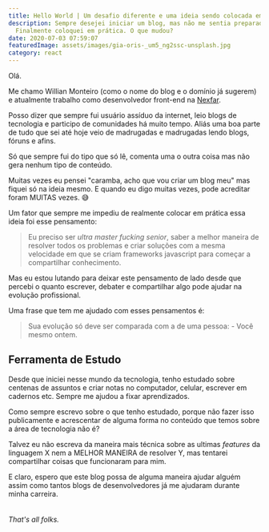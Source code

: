 ```yaml
---
title: Hello World | Um desafio diferente e uma ideia sendo colocada em prática
description: Sempre desejei iniciar um blog, mas não me sentia preparado.
  Finalmente coloquei em prática. O que mudou?
date: 2020-07-03 07:59:07
featuredImage: assets/images/gia-oris-_um5_ng2ssc-unsplash.jpg
category: react
---
```

Olá.

Me chamo Willian Monteiro (como o nome do blog e o domínio já sugerem) e atualmente trabalho como desenvolvedor front-end na [Nexfar](https://nexfar.com.br/).

Posso dizer que sempre fui usuário assíduo da internet, leio blogs  de tecnologia e participo de comunidades há muito tempo. Aliás uma boa parte de tudo que sei até hoje veio de madrugadas e madrugadas lendo blogs, fóruns e afins.

Só que sempre fui do tipo que só lê, comenta uma o outra coisa mas não gera nenhum tipo de conteúdo.

Muitas vezes eu pensei "caramba, acho que vou criar um blog meu" mas fiquei só na ideia mesmo. E quando eu digo muitas vezes, pode acreditar foram MUITAS vezes. 😅

Um fator que sempre me impediu de realmente colocar em prática essa ideia foi esse pensamento: 

> Eu preciso ser *ultra master fucking senior*, saber a melhor maneira de resolver todos os problemas e criar soluções com a mesma velocidade em que se criam frameworks javascript para começar a compartilhar conhecimento.

Mas eu estou lutando para deixar este pensamento de lado desde que percebi o quanto escrever, debater e compartilhar algo pode ajudar na evolução profissional.

Uma frase que tem me ajudado com esses pensamentos é:

> Sua evolução só deve ser comparada com a de uma pessoa: - Você mesmo ontem.

## Ferramenta de Estudo

Desde que iniciei nesse mundo da tecnologia, tenho estudado sobre centenas de assuntos e criar notas no computador, celular, escrever em cadernos etc. Sempre me ajudou a fixar aprendizados.

Como sempre escrevo sobre o que tenho estudado, porque não fazer isso publicamente e acrescentar de alguma forma no conteúdo que temos sobre a área de tecnologia não é?

Talvez eu não escreva da maneira mais técnica sobre as ultimas *features* da linguagem X nem a MELHOR MANEIRA de resolver Y, mas tentarei compartilhar coisas que funcionaram para mim. 

E claro, espero que este blog possa de alguma maneira ajudar alguém assim como tantos blogs de desenvolvedores já me ajudaram durante minha carreira.\
\
\
*That's all folks.*